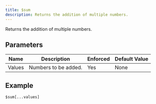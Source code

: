 ```yaml
---
title: $sum
description: Returns the addition of multiple numbers.
---
```


Returns the addition of multiple numbers.
## Parameters
|  Name  |     Description      | Enforced | Default Value |
|--------|----------------------|----------|---------------|
| Values | Numbers to be added. | Yes      | None          |
## Example
```
$sum[...values]
```